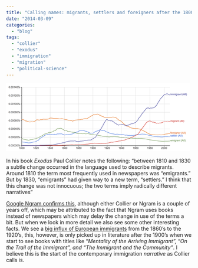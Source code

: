 ```yaml
---
title: "Calling names: migrants, settlers and foreigners after the 1800s in words and data"
date: "2014-03-09"
categories: 
  - "blog"
tags: 
  - "collier"
  - "exodus"
  - "immigration"
  - "migration"
  - "political-science"
---
```


[![image](images/tumblr_inline_n265x90ifY1rxocyy.png)](https://books.google.com/ngrams/graph?content=settler%2Cmigrant%2Cemigrant%2Cimmigrant%2Cforeigner&case_insensitive=on&year_start=1800&year_end=2008&corpus=15&smoothing=7&share=&direct_url=t4%3B%2Csettler%3B%2Cc0%3B%2Cs0%3B%3Bsettler%3B%2Cc0%3B%3BSettler%3B%2Cc0%3B.t4%3B%2Cmigrant%3B%2Cc0%3B%2Cs0%3B%3Bmigrant%3B%2Cc0%3B%3BMigrant%3B%2Cc0%3B%3BMIGRANT%3B%2Cc0%3B.t4%3B%2Cemigrant%3B%2Cc0%3B%2Cs0%3B%3Bemigrant%3B%2Cc0%3B%3BEmigrant%3B%2Cc0%3B%3BEMIGRANT%3B%2Cc0%3B.t4%3B%2Cimmigrant%3B%2Cc0%3B%2Cs0%3B%3Bimmigrant%3B%2Cc0%3B%3BImmigrant%3B%2Cc0%3B.t4%3B%2Cforeigner%3B%2Cc0%3B%2Cs0%3B%3Bforeigner%3B%2Cc0%3B%3BForeigner%3B%2Cc0)

In his book _Exodus_ Paul Collier notes the following: “between 1810 and 1830 a subtle change occurred in the language used to describe migrants. Around 1810 the term most frequently used in newspapers was “emigrants.” But by 1830, “emigrants” had given way to a new term, “settlers.” I think that this change was not innocuous; the two terms imply radically different narratives”

[Google Ngram confirms this](https://books.google.com/ngrams/graph?content=settler%2Cmigrant%2Cemigrant%2Cimmigrant%2Cforeigner&case_insensitive=on&year_start=1800&year_end=2008&corpus=15&smoothing=7&share=&direct_url=t4%3B%2Csettler%3B%2Cc0%3B%2Cs0%3B%3Bsettler%3B%2Cc0%3B%3BSettler%3B%2Cc0%3B.t4%3B%2Cmigrant%3B%2Cc0%3B%2Cs0%3B%3Bmigrant%3B%2Cc0%3B%3BMigrant%3B%2Cc0%3B%3BMIGRANT%3B%2Cc0%3B.t4%3B%2Cemigrant%3B%2Cc0%3B%2Cs0%3B%3Bemigrant%3B%2Cc0%3B%3BEmigrant%3B%2Cc0%3B%3BEMIGRANT%3B%2Cc0%3B.t4%3B%2Cimmigrant%3B%2Cc0%3B%2Cs0%3B%3Bimmigrant%3B%2Cc0%3B%3BImmigrant%3B%2Cc0%3B.t4%3B%2Cforeigner%3B%2Cc0%3B%2Cs0%3B%3Bforeigner%3B%2Cc0%3B%3BForeigner%3B%2Cc0), although either Collier or Ngram is a couple of years off, which may be attributed to the fact that Ngram uses books instead of newspapers which may delay the change in use of the terms a bit. But when we look in more detail we also see some other interesting facts. We see a [big influx of European immigrants](http://en.wikipedia.org/wiki/History_of_the_United_States_(1865%E2%80%931918)#cite_ref-Census.2C_1976_2-0) from the 1860’s to the 1920’s, this, however, is only picked up in literature after the 1900’s when we start to see books with titles like “_Mentality of the Arriving Immigrant”,_ “_On the Trail of the Immigrant”, and “The Immigrant and the Community”_. I believe this is the start of the contemporary immigration _narrative_ as Collier calls is.
